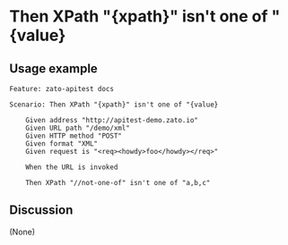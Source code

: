 
Then XPath "{xpath}" isn't one of "{value}
=============================================================================================================

Usage example
-------------

```
Feature: zato-apitest docs

Scenario: Then XPath "{xpath}" isn't one of "{value}

    Given address "http://apitest-demo.zato.io"
    Given URL path "/demo/xml"
    Given HTTP method "POST"
    Given format "XML"
    Given request is "<req><howdy>foo</howdy></req>"

    When the URL is invoked

    Then XPath "//not-one-of" isn't one of "a,b,c"
```

Discussion
----------

(None)